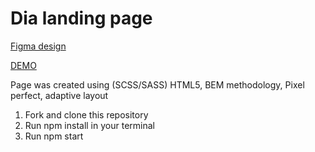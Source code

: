 # Dia landing page

[Figma design](https://www.figma.com/file/vhfzZ7SqWGkMGd5iCDdBCy/Dia-New?node-id=0%3A1)

[DEMO](https://ruslanwp.github.io/layout-Dia/)

Page was created using (SCSS/SASS) HTML5, BEM methodology, Pixel perfect, adaptive layout

1. Fork and clone this repository
2. Run npm install in your terminal
3. Run npm start
